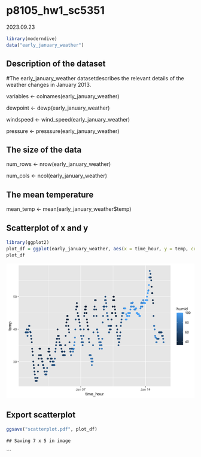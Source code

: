 p8105_hw1_sc5351
================
2023.09.23

``` r
library(moderndive)
data("early_january_weather")
```

## Description of the dataset

\#The early_january_weather datasetdescribes the relevant details of the
weather changes in January 2013.

variables \<- colnames(early_january_weather)

dewpoint \<- dewp(early_january_weather)

windspeed \<- wind_speed(early_january_weather)

pressure \<- presssure(early_january_weather)

## The size of the data

num_rows \<- nrow(early_january_weather)

num_cols \<- ncol(early_january_weather)

## The mean temperature

mean_temp \<- mean(early_january_weather\$temp)

## Scatterplot of x and y

``` r
library(ggplot2)
plot_df = ggplot(early_january_weather, aes(x = time_hour, y = temp, color = humid)) + geom_point()
plot_df
```

![](p8105_hw1_sc5351_files/figure-gfm/unnamed-chunk-1-1.png)<!-- -->

## Export scatterplot

``` r
ggsave("scatterplot.pdf", plot_df)
```

    ## Saving 7 x 5 in image

\`\`\`
